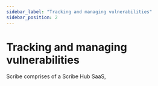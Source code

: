 ```yaml
---
sidebar_label: "Tracking and managing vulnerabilities"
sidebar_position: 2
---
```


# Tracking and managing vulnerabilities

Scribe comprises of a Scribe Hub SaaS, 